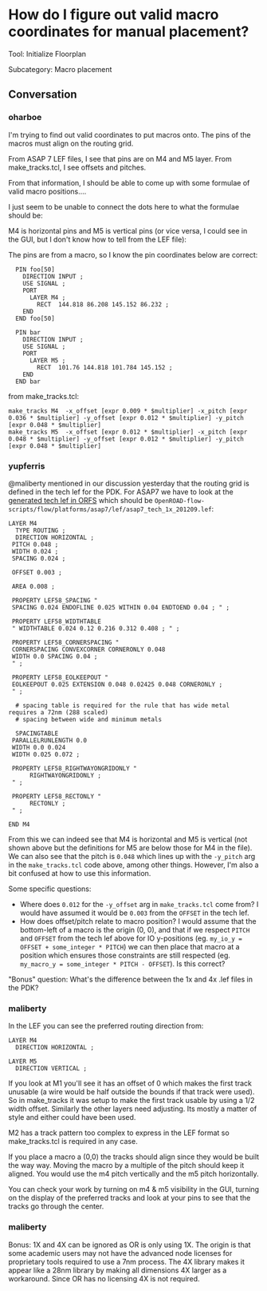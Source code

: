 # How do I figure out valid macro coordinates for manual placement?

Tool: Initialize Floorplan

Subcategory: Macro placement

## Conversation

### oharboe
I'm trying to find out valid coordinates to put macros onto. The pins of the macros must align on the routing grid.

From ASAP 7 LEF files, I see that pins are on M4 and M5 layer. From make_tracks.tcl, I see offsets and pitches.

From that information, I should be able to come up with some formulae of valid macro positions....

I just seem to be unable to connect the dots here to what the formulae should be:

M4 is horizontal pins and M5 is vertical pins (or vice versa, I could see in the GUI, but I don't know how to tell from the LEF file):


The pins are from a macro, so I know the pin coordinates below are correct:

```
  PIN foo[50]
    DIRECTION INPUT ;
    USE SIGNAL ;
    PORT
      LAYER M4 ;
        RECT  144.818 86.208 145.152 86.232 ;
    END
  END foo[50]

  PIN bar
    DIRECTION INPUT ;
    USE SIGNAL ;
    PORT
      LAYER M5 ;
        RECT  101.76 144.818 101.784 145.152 ;
    END
  END bar
```

from make_tracks.tcl:

```
make_tracks M4  -x_offset [expr 0.009 * $multiplier] -x_pitch [expr 0.036 * $multiplier] -y_offset [expr 0.012 * $multiplier] -y_pitch [expr 0.048 * $multiplier]
make_tracks M5  -x_offset [expr 0.012 * $multiplier] -x_pitch [expr 0.048 * $multiplier] -y_offset [expr 0.012 * $multiplier] -y_pitch [expr 0.048 * $multiplier]
```


### yupferris
@maliberty mentioned in our discussion yesterday that the routing grid is defined in the tech lef for the PDK. For ASAP7 we have to look at the [generated tech lef in ORFS](https://github.com/The-OpenROAD-Project/asap7/issues/19#issuecomment-1115712485) which should be `OpenROAD-flow-scripts/flow/platforms/asap7/lef/asap7_tech_1x_201209.lef`:

```
LAYER M4
  TYPE ROUTING ;
  DIRECTION HORIZONTAL ;
 PITCH 0.048 ;
 WIDTH 0.024 ;
 SPACING 0.024 ;

 OFFSET 0.003 ;

 AREA 0.008 ;

 PROPERTY LEF58_SPACING "
 SPACING 0.024 ENDOFLINE 0.025 WITHIN 0.04 ENDTOEND 0.04 ; " ;

 PROPERTY LEF58_WIDTHTABLE
 " WIDTHTABLE 0.024 0.12 0.216 0.312 0.408 ; " ;

 PROPERTY LEF58_CORNERSPACING "
 CORNERSPACING CONVEXCORNER CORNERONLY 0.048
 WIDTH 0.0 SPACING 0.04 ;
 " ;

 PROPERTY LEF58_EOLKEEPOUT "
 EOLKEEPOUT 0.025 EXTENSION 0.048 0.02425 0.048 CORNERONLY ;
 " ;

  # spacing table is required for the rule that has wide metal requires a 72nm (288 scaled)
  # spacing between wide and minimum metals 

  SPACINGTABLE
 PARALLELRUNLENGTH 0.0
 WIDTH 0.0 0.024
 WIDTH 0.025 0.072 ;

 PROPERTY LEF58_RIGHTWAYONGRIDONLY "
      RIGHTWAYONGRIDONLY ;
 " ;

 PROPERTY LEF58_RECTONLY "
      RECTONLY ;
 " ;

END M4
```

From this we can indeed see that M4 is horizontal and M5 is vertical (not shown above but the definitions for M5 are below those for M4 in the file). We can also see that the pitch is `0.048` which lines up with the `-y_pitch` arg in the `make_tracks.tcl` code above, among other things. However, I'm also a bit confused at how to use this information.

Some specific questions:

 - Where does `0.012` for the `-y_offset` arg in `make_tracks.tcl` come from? I would have assumed it would be `0.003` from the `OFFSET` in the tech lef.
 - How does offset/pitch relate to macro position? I would assume that the bottom-left of a macro is the origin (0, 0), and that if we respect `PITCH` and `OFFSET` from the tech lef above for IO y-positions (eg. `my_io_y = OFFSET + some_integer * PITCH`) we can then place that macro at a position which ensures those constraints are still respected (eg. `my_macro_y = some_integer * PITCH - OFFSET`). Is this correct?

"Bonus" question: What's the difference between the 1x and 4x .lef files in the PDK?


### maliberty
In the LEF you can see the preferred routing direction from:
```
LAYER M4
  DIRECTION HORIZONTAL ;

LAYER M5
  DIRECTION VERTICAL ;
```

If you look at M1 you'll see it has an offset of 0 which makes the first track unusable (a wire would be half outside the bounds if that track were used).  So in make_tracks it was setup to make the first track usable by using a 1/2 width offset.  Similarly the other layers need adjusting.  Its mostly a matter of style and either could have been used.   

M2 has a track pattern too complex to express in the LEF format so make_tracks.tcl is required in any case.

If you place a macro a (0,0) the tracks should align since they would be built the way way.  Moving the macro by a multiple of the pitch should keep it aligned.  You would use the m4 pitch vertically and the m5 pitch horizontally.

You can check your work by turning on m4 & m5 visibility in the GUI, turning on the display of the preferred tracks and look at your pins to see that the tracks go through the center.

### maliberty
Bonus: 1X and 4X can be ignored as OR is only using 1X.  The origin is that some academic users may not have the advanced node licenses for proprietary tools required to use a 7nm process.  The 4X library makes it appear like a 28nm library by making all dimensions 4X larger as a workaround.  Since OR has no licensing 4X is not required.

